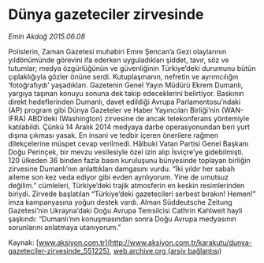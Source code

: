 # Dünya gazeteciler zirvesinde

*Emin Akdağ 2015.06.08*

<div class="pNewsDetailMainContent ctx_content" itemprop="articleBody">
 <p>
  Polislerin, Zaman Gazetesi muhabiri Emre Şencan’a Gezi olaylarının yıldönümünde görevini ifa ederken uyguladıkları şiddet, tavır, söz ve tutumlar; medya özgürlüğünün ve güvenliğinin Türkiye’deki durumunu bütün çıplaklığıyla gözler önüne serdi. Kutuplaşmanın, nefretin ve ayrımcılığın ‘fotoğrafıydı’ yaşadıkları. Gazetenin Genel Yayın Müdürü Ekrem Dumanlı, yargıya taşınan konuyu sonuna dek takip edeceklerini belirtiyor. Baskının direkt hedeflerinden Dumanlı, davet edildiği Avrupa Parlamentosu’ndaki (AP) program gibi Dünya Gazeteler ve Haber Yayıncıları Birliği’nin (WAN-IFRA) ABD’deki (Washington) zirvesine de ancak telekonferans yöntemiyle katılabildi. Çünkü 14 Aralık 2014 medyaya darbe operasyonundan beri yurt dışına çıkması yasak. En insani ve tedbir içeren önerilere rağmen dilekçelerine müspet cevap verilmedi. Hâlbuki Vatan Partisi Genel Başkanı Doğu Perinçek, bir mevzu vesilesiyle özel izin alıp İsviçre’ye gidebilmişti. 120 ülkeden 36 binden fazla basın kuruluşunu bünyesinde toplayan birliğin zirvesine Dumanlı’nın anlattıkları damgasını vurdu. “İki yıldır her sabah aileme son kez veda ediyor gibi evden ayrılıyorum. Yine de umutsuz değilim.” cümleleri, Türkiye’deki trajik atmosferin en keskin resimlerinden biriydi. Zirvede başlatılan “Türkiye’deki gazetecileri serbest bırakın! Hemen!” imza kampanyasına yoğun destek vardı. Alman Süddeutsche Zeitung Gazetesi’nin Ukrayna’daki Doğu Avrupa Temsilcisi Cathrin Kahlweit hayli şaşkındı: “Dumanlı’nın konuşmasından sonra Doğu Avrupa medyasının sorunlarını anlatmaya utanıyorum.”
 </p>
</div>


Kaynak: [www.aksiyon.com.tr](http://www.aksiyon.com.tr/karakutu/dunya-gazeteciler-zirvesinde_551225), [web.archive.org (arşiv bağlantısı)](http://web.archive.org/web/20151219181652/http://www.aksiyon.com.tr/karakutu/dunya-gazeteciler-zirvesinde_551225)
